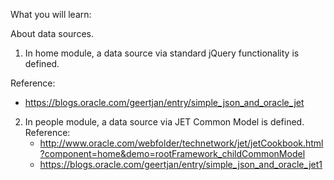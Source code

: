 What you will learn:

About data sources.

1. In home module, a data source via standard jQuery functionality is defined. 

Reference: 
   * https://blogs.oracle.com/geertjan/entry/simple_json_and_oracle_jet

2. In people module, a data source via JET Common Model is defined. Reference: 
   * http://www.oracle.com/webfolder/technetwork/jet/jetCookbook.html?component=home&demo=rootFramework_childCommonModel 
   * https://blogs.oracle.com/geertjan/entry/simple_json_and_oracle_jet1
